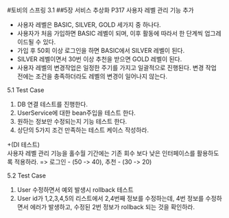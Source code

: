 #토비의 스프링 3.1
##5장 서비스 추상화 P317
사용자 레벨 관리 기능 추가
* 사용자 레벨은 BASIC, SILVER, GOLD 세가지 중 하나다.
* 사용자가 처음 가입하면 BASIC 레벨이 되며, 이후 활동에 따라서 한 단계씩 업그레이드될 수 있다.
* 가입 후 50회 이상 로그인을 하면 BASIC에서 SILVER 레벨이 된다.
* SILVER 레벨이면서 30번 이상 추천을 받으면 GOLD 레벨이 된다.
* 사용자 레벨의 변경작업은 일정한 주기를 가지고 일괄적으로 진행된다. 변경 작업 전에는 조건을 충족하더라도 레벨의 변경이 일어나지 않는다.

5.1 Test Case
1. DB 연결 테스트를 진행한다.
2. UserService에 대한 bean주입을 테스트 한다.
3. 원하는 정보만 수정되는지 기능 테스트 한다.
4. 상단의 5가지 조건 만족하는 테스트 케이스 작성하라.

\+(DI 테스트)  
사용자 레벨 관리 기능을 홀수월 기간에는 기존 회수 보다 낮은 인터페이스를 활용하도록 적용하라. => 로그인 - (50 -> 40), 추천 - (30 -> 20)

5.2 Test Case
1. User 수정하면서 예외 발생시 rollback 테스트
2. User id가 1,2,3,4,5의 리스트에서 2,4번째 정보를 수정하는데, 4번 정보를 수정하면서 에러가 발생하고, 수정된 2번 정보가 rollback 되는 것을 확인하라.